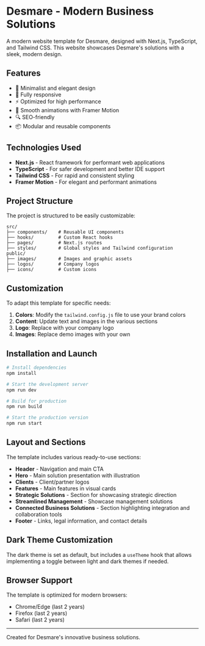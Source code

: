 # Desmare - Modern Business Solutions

A modern website template for Desmare, designed with Next.js, TypeScript, and Tailwind CSS. This website showcases Desmare's solutions with a sleek, modern design.

## Features

- 🎨 Minimalist and elegant design
- 📱 Fully responsive
- ⚡ Optimized for high performance
- 🔄 Smooth animations with Framer Motion
- 🔍 SEO-friendly
- 📦 Modular and reusable components

## Technologies Used

- **Next.js** - React framework for performant web applications
- **TypeScript** - For safer development and better IDE support
- **Tailwind CSS** - For rapid and consistent styling
- **Framer Motion** - For elegant and performant animations

## Project Structure

The project is structured to be easily customizable:

```
src/
├── components/    # Reusable UI components
├── hooks/         # Custom React hooks
├── pages/         # Next.js routes
├── styles/        # Global styles and Tailwind configuration
public/
├── images/        # Images and graphic assets
├── logos/         # Company logos
├── icons/         # Custom icons
```

## Customization

To adapt this template for specific needs:

1. **Colors**: Modify the `tailwind.config.js` file to use your brand colors
2. **Content**: Update text and images in the various sections
3. **Logo**: Replace with your company logo
4. **Images**: Replace demo images with your own

## Installation and Launch

```bash
# Install dependencies
npm install

# Start the development server
npm run dev

# Build for production
npm run build

# Start the production version
npm run start
```

## Layout and Sections

The template includes various ready-to-use sections:

- **Header** - Navigation and main CTA
- **Hero** - Main solution presentation with illustration
- **Clients** - Client/partner logos
- **Features** - Main features in visual cards
- **Strategic Solutions** - Section for showcasing strategic direction
- **Streamlined Management** - Showcase management solutions
- **Connected Business Solutions** - Section highlighting integration and collaboration tools
- **Footer** - Links, legal information, and contact details

## Dark Theme Customization

The dark theme is set as default, but includes a `useTheme` hook that allows implementing a toggle between light and dark themes if needed.

## Browser Support

The template is optimized for modern browsers:

- Chrome/Edge (last 2 years)
- Firefox (last 2 years)
- Safari (last 2 years)

---

Created for Desmare's innovative business solutions.
